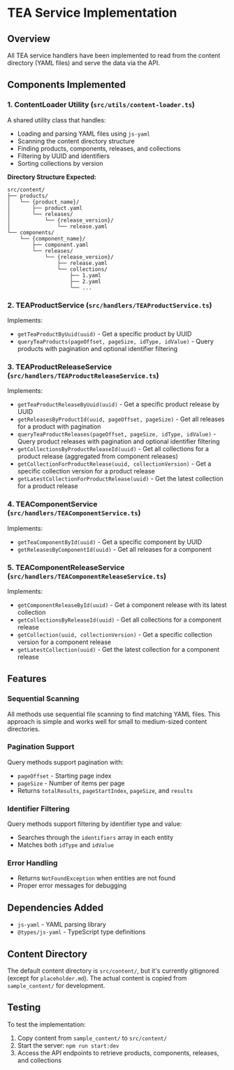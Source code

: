 # TEA Service Implementation

## Overview
All TEA service handlers have been implemented to read from the content directory (YAML files) and serve the data via the API.

## Components Implemented

### 1. ContentLoader Utility (`src/utils/content-loader.ts`)
A shared utility class that handles:
- Loading and parsing YAML files using `js-yaml`
- Scanning the content directory structure
- Finding products, components, releases, and collections
- Filtering by UUID and identifiers
- Sorting collections by version

**Directory Structure Expected:**
```
src/content/
├── products/
│   └── {product_name}/
│       ├── product.yaml
│       └── releases/
│           └── {release_version}/
│               └── release.yaml
└── components/
    └── {component_name}/
        ├── component.yaml
        └── releases/
            └── {release_version}/
                ├── release.yaml
                └── collections/
                    ├── 1.yaml
                    ├── 2.yaml
                    └── ...
```

### 2. TEAProductService (`src/handlers/TEAProductService.ts`)
Implements:
- `getTeaProductByUuid(uuid)` - Get a specific product by UUID
- `queryTeaProducts(pageOffset, pageSize, idType, idValue)` - Query products with pagination and optional identifier filtering

### 3. TEAProductReleaseService (`src/handlers/TEAProductReleaseService.ts`)
Implements:
- `getTeaProductReleaseByUuid(uuid)` - Get a specific product release by UUID
- `getReleasesByProductId(uuid, pageOffset, pageSize)` - Get all releases for a product with pagination
- `queryTeaProductReleases(pageOffset, pageSize, idType, idValue)` - Query product releases with pagination and optional identifier filtering
- `getCollectionsByProductReleaseId(uuid)` - Get all collections for a product release (aggregated from component releases)
- `getCollectionForProductRelease(uuid, collectionVersion)` - Get a specific collection version for a product release
- `getLatestCollectionForProductRelease(uuid)` - Get the latest collection for a product release

### 4. TEAComponentService (`src/handlers/TEAComponentService.ts`)
Implements:
- `getTeaComponentById(uuid)` - Get a specific component by UUID
- `getReleasesByComponentId(uuid)` - Get all releases for a component

### 5. TEAComponentReleaseService (`src/handlers/TEAComponentReleaseService.ts`)
Implements:
- `getComponentReleaseById(uuid)` - Get a component release with its latest collection
- `getCollectionsByReleaseId(uuid)` - Get all collections for a component release
- `getCollection(uuid, collectionVersion)` - Get a specific collection version for a component release
- `getLatestCollection(uuid)` - Get the latest collection for a component release

## Features

### Sequential Scanning
All methods use sequential file scanning to find matching YAML files. This approach is simple and works well for small to medium-sized content directories.

### Pagination Support
Query methods support pagination with:
- `pageOffset` - Starting page index
- `pageSize` - Number of items per page
- Returns `totalResults`, `pageStartIndex`, `pageSize`, and `results`

### Identifier Filtering
Query methods support filtering by identifier type and value:
- Searches through the `identifiers` array in each entity
- Matches both `idType` and `idValue`

### Error Handling
- Returns `NotFoundException` when entities are not found
- Proper error messages for debugging

## Dependencies Added
- `js-yaml` - YAML parsing library
- `@types/js-yaml` - TypeScript type definitions

## Content Directory
The default content directory is `src/content/`, but it's currently gitignored (except for `placeholder.md`). The actual content is copied from `sample_content/` for development.

## Testing
To test the implementation:
1. Copy content from `sample_content/` to `src/content/`
2. Start the server: `npm run start:dev`
3. Access the API endpoints to retrieve products, components, releases, and collections

